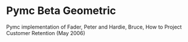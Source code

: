 # Pymc Beta Geometric
Pymc implementation of Fader, Peter and Hardie, Bruce, How to Project Customer Retention (May 2006)
